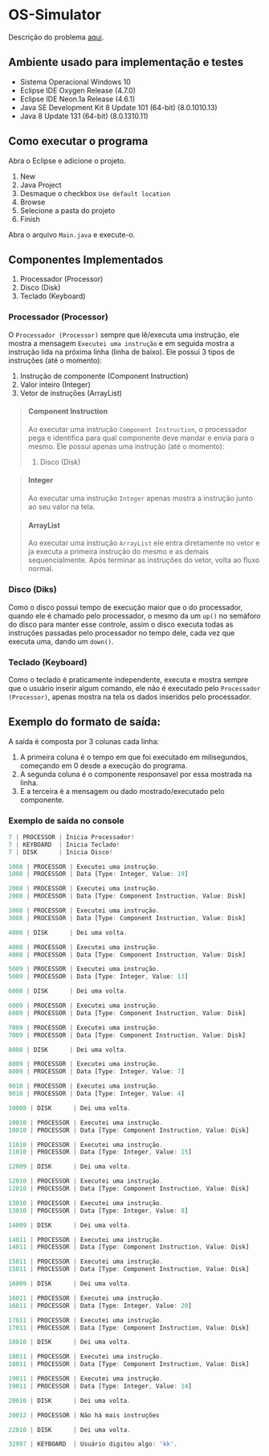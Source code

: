 # OS-Simulator

Descrição do problema [aqui](https://github.com/ingoguilherme/schedulingAlgorithms/tree/master/input_files).

## Ambiente usado para implementação e testes

* Sistema Operacional Windows 10
* Eclipse IDE Oxygen Release (4.7.0)
* Eclipse IDE Neon.1a Release (4.6.1)
* Java SE Development Kit 8 Update 101 (64-bit) (8.0.1010.13)
* Java 8 Update 131 (64-bit) (8.0.1310.11)

## Como executar o programa

Abra o Eclipse e adicione o projeto.

1. New
2. Java Project
3. Desmaque o checkbox `Use default location`
4. Browse
5. Selecione a pasta do projeto
6. Finish

Abra o arquivo `Main.java` e execute-o.

## Componentes Implementados

1. Processador (Processor)
2. Disco (Disk)
2. Teclado (Keyboard)

### Processador (Processor)

O `Processador (Processor)` sempre que lê/executa uma instrução, ele mostra a mensagem `Executei uma instrução` e em seguida mostra a instrução lida na próxima linha (linha de baixo). Ele possui 3 tipos de instruções (até o momento):

1. Instrução de componente (Component Instruction)
2. Valor inteiro (Integer)
3. Vetor de instruções (ArrayList)

> #### Component Instruction
> Ao executar uma instrução `Component Instruction`, o processador pega e identifica para qual componente deve mandar e envia para o mesmo. Ele possui apenas uma instrução (até o momento):
> 1. Disco (Disk)

> #### Integer
> Ao executar uma instrução `Integer` apenas mostra a instrução junto ao seu valor na tela.

> #### ArrayList
> Ao executar uma instrução `ArrayList` ele entra diretamente no vetor e ja executa a primeira instrução do mesmo e as demais sequencialmente. Após terminar as instruções do vetor, volta ao fluxo normal.

### Disco (Diks)

Como o disco possui tempo de execução maior que o do processador, quando ele é chamado pelo processador, o mesmo da um `up()` no semáforo do disco para manter esse controle, assim o disco executa todas as instruções passadas pelo processador no tempo dele, cada vez que executa uma, dando um `down()`.

### Teclado (Keyboard)

Como o teclado é praticamente independente, executa e mostra sempre que o usuário inserir algum comando, ele não é executado pelo `Processador (Processor)`, apenas mostra na tela os dados inseridos pelo processador.

## Exemplo do formato de saída:

A saída é composta por 3 colunas cada linha:

1. A primeira coluna é o tempo em que foi executado em milisegundos, começando em 0 desde a execução do programa.
2. A segunda coluna é o componente responsavel por essa mostrada na linha.
3. E a terceira é a mensagem ou dado mostrado/executado pelo componente.

### Exemplo de saída no console

```javascript
7 | PROCESSOR | Inicia Processador!
7 | KEYBOARD  | Inicia Teclado!
7 | DISK      | Inicia Disco!

1008 | PROCESSOR | Executei uma instrução.
1008 | PROCESSOR | Data [Type: Integer, Value: 19]

2008 | PROCESSOR | Executei uma instrução.
2008 | PROCESSOR | Data [Type: Component Instruction, Value: Disk]

3008 | PROCESSOR | Executei uma instrução.
3008 | PROCESSOR | Data [Type: Component Instruction, Value: Disk]

4008 | DISK      | Dei uma volta.

4008 | PROCESSOR | Executei uma instrução.
4008 | PROCESSOR | Data [Type: Component Instruction, Value: Disk]

5009 | PROCESSOR | Executei uma instrução.
5009 | PROCESSOR | Data [Type: Integer, Value: 13]

6008 | DISK      | Dei uma volta.

6009 | PROCESSOR | Executei uma instrução.
6009 | PROCESSOR | Data [Type: Component Instruction, Value: Disk]

7009 | PROCESSOR | Executei uma instrução.
7009 | PROCESSOR | Data [Type: Component Instruction, Value: Disk]

8008 | DISK      | Dei uma volta.

8009 | PROCESSOR | Executei uma instrução.
8009 | PROCESSOR | Data [Type: Integer, Value: 7]

9010 | PROCESSOR | Executei uma instrução.
9010 | PROCESSOR | Data [Type: Integer, Value: 4]

10008 | DISK      | Dei uma volta.

10010 | PROCESSOR | Executei uma instrução.
10010 | PROCESSOR | Data [Type: Component Instruction, Value: Disk]

11010 | PROCESSOR | Executei uma instrução.
11010 | PROCESSOR | Data [Type: Integer, Value: 15]

12009 | DISK      | Dei uma volta.

12010 | PROCESSOR | Executei uma instrução.
12010 | PROCESSOR | Data [Type: Component Instruction, Value: Disk]

13010 | PROCESSOR | Executei uma instrução.
13010 | PROCESSOR | Data [Type: Integer, Value: 8]

14009 | DISK      | Dei uma volta.

14011 | PROCESSOR | Executei uma instrução.
14011 | PROCESSOR | Data [Type: Component Instruction, Value: Disk]

15011 | PROCESSOR | Executei uma instrução.
15011 | PROCESSOR | Data [Type: Component Instruction, Value: Disk]

16009 | DISK      | Dei uma volta.

16011 | PROCESSOR | Executei uma instrução.
16011 | PROCESSOR | Data [Type: Integer, Value: 20]

17011 | PROCESSOR | Executei uma instrução.
17011 | PROCESSOR | Data [Type: Component Instruction, Value: Disk]

18010 | DISK      | Dei uma volta.

18011 | PROCESSOR | Executei uma instrução.
18011 | PROCESSOR | Data [Type: Component Instruction, Value: Disk]

19011 | PROCESSOR | Executei uma instrução.
19011 | PROCESSOR | Data [Type: Integer, Value: 14]

20010 | DISK      | Dei uma volta.

20012 | PROCESSOR | Não há mais instruções

22010 | DISK      | Dei uma volta.

32997 | KEYBOARD  | Usuário digitou algo: 'kk'.

```
